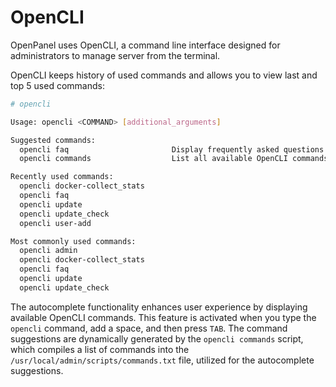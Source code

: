 # OpenCLI
OpenPanel uses OpenCLI, a command line interface designed for administrators to manage server from the terminal.

OpenCLI keeps history of used commands and allows you to view last and top 5 used commands:
```bash
# opencli

Usage: opencli <COMMAND> [additional_arguments]

Suggested commands:
  opencli faq                       Display frequently asked questions and answers.
  opencli commands                  List all available OpenCLI commands and their usage.

Recently used commands:
  opencli docker-collect_stats
  opencli faq
  opencli update
  opencli update_check
  opencli user-add

Most commonly used commands:
  opencli admin
  opencli docker-collect_stats
  opencli faq
  opencli update
  opencli update_check
```

The autocomplete functionality enhances user experience by displaying available OpenCLI commands. This feature is activated when you type the `opencli` command, add a space, and then press `TAB`. The command suggestions are dynamically generated by the `opencli commands` script, which compiles a list of commands into the `/usr/local/admin/scripts/commands.txt` file, utilized for the autocomplete suggestions.
